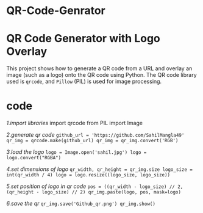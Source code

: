 # QR-Code-Genrator
# QR Code Generator with Logo Overlay

This project shows how to generate a QR code from a URL and overlay an image (such as a logo) onto the QR code using Python. The QR code library used is `qrcode`, and `Pillow` (PIL) is used for image processing.
# code
*1.import libraries*
import qrcode 
from PIL import Image

*2.generate qr code*
`github_url = 'https://github.com/SahilMangla49'  
qr_img = qrcode.make(github_url)
qr_img = qr_img.convert('RGB')`

*3.load the logo*
`logo = Image.open('sahil.jpg')
logo = logo.convert("RGBA")`

*4.set dimensions of logo*
`qr_width, qr_height = qr_img.size
logo_size = int(qr_width / 4)
logo = logo.resize((logo_size, logo_size))`

*5.set position of logo in qr code*
`pos = ((qr_width - logo_size) // 2, (qr_height - logo_size) // 2)
qr_img.paste(logo, pos, mask=logo)`

*6.save the qr*
`qr_img.save('Github_qr.png')
qr_img.show()`


